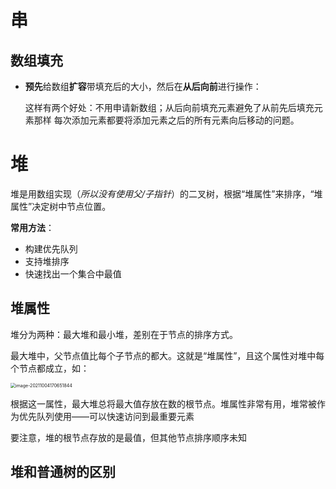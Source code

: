 # 串

## 数组填充

+ **预先**给数组**扩容**带填充后的大小，然后在**从后向前**进行操作：

    这样有两个好处：不用申请新数组；从后向前填充元素避免了从前先后填充元素那样 每次添加元素都要将添加元素之后的所有元素向后移动的问题。



# 堆

堆是用数组实现（*所以没有使用父/子指针*）的二叉树，根据“堆属性”来排序，“堆属性”决定树中节点位置。



**常用方法**：

+ 构建优先队列
+ 支持堆排序
+ 快速找出一个集合中最值



## 堆属性

堆分为两种：最大堆和最小堆，差别在于节点的排序方式。



最大堆中，父节点值比每个子节点的都大。这就是“堆属性”，且这个属性对堆中每个节点都成立，如：

<img src="https://gitee.com/ethereal-bang/images/raw/master/20211004170658.png" alt="image-20211004170651844" style="zoom:50%;" />

根据这一属性，最大堆总将最大值存放在数的根节点。堆属性非常有用，堆常被作为优先队列使用——可以快速访问到最重要元素

要注意，堆的根节点存放的是最值，但其他节点排序顺序未知



## 堆和普通树的区别

